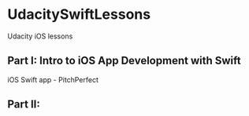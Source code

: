 # UdacitySwiftLessons
Udacity iOS lessons

## Part I: Intro to iOS App Development with Swift
  iOS Swift app - PitchPerfect 

## Part II: 
  
  

